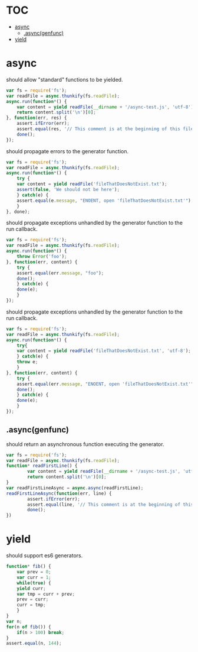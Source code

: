 # TOC
   - [async](#async)
     - [.async(genfunc)](#async-asyncgenfunc)
   - [yield](#yield)
<a name=""></a>
 
<a name="async"></a>
# async
should allow "standard" functions to be yielded.

```js
var fs = require('fs');
var readFile = async.thunkify(fs.readFile);
async.run(function*() {
    var content = yield readFile(__dirname + '/async-test.js', 'utf-8');
    return content.split('\n')[0];
}, function(err, res) {
    assert.ifError(err);
    assert.equal(res, '// This comment is at the beginning of this file');
    done();
});
```

should propagate errors to the generator function.

```js
var fs = require('fs');
var readFile = async.thunkify(fs.readFile);
async.run(function*() {
    try {
	var content = yield readFile('fileThatDoesNotExist.txt');
	assert(false, 'We should not be here');
    } catch(e) {
	assert.equal(e.message, "ENOENT, open 'fileThatDoesNotExist.txt'");
    }
}, done);
```

should propagate exceptions unhandled by the generator function to the run callback.

```js
var fs = require('fs');
var readFile = async.thunkify(fs.readFile);
async.run(function*() {
    throw Error('foo');
}, function(err, content) {
    try {
	assert.equal(err.message, "foo");
	done();
    } catch(e) {
	done(e);
    }
});
```

should propagate exceptions unhandled by the generator function to the run callback.

```js
var fs = require('fs');
var readFile = async.thunkify(fs.readFile);
async.run(function*() {
    try{
	var content = yield readFile('fileThatDoesNotExist.txt', 'utf-8');
    } catch(e) {
	throw e;
    }
}, function(err, content) {
    try {
	assert.equal(err.message, "ENOENT, open 'fileThatDoesNotExist.txt'");
	done();
    } catch(e) {
	done(e);
    }
});
```

<a name="async-asyncgenfunc"></a>
## .async(genfunc)
should return an asynchronous function executing the generator.

```js
var fs = require('fs');
var readFile = async.thunkify(fs.readFile);
function* readFirstLine() {
		var content = yield readFile(__dirname + '/async-test.js', 'utf-8');
		return content.split('\n')[0];
}
var readFirstLineAsync = async.async(readFirstLine);
readFirstLineAsync(function(err, line) {
		assert.ifError(err);
		assert.equal(line, '// This comment is at the beginning of this file');
		done();
})
```

<a name="yield"></a>
# yield
should support es6 generators.

```js
function* fib() {
    var prev = 0;
    var curr = 1;
    while(true) {
	yield curr;
	var tmp = curr + prev;
	prev = curr;
	curr = tmp;
    }
}
var n;
for(n of fib()) {
    if(n > 100) break;
}
assert.equal(n, 144);
```

